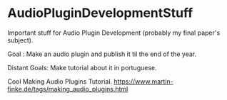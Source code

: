 # AudioPluginDevelopmentStuff
Important stuff for Audio Plugin Development (probably my final paper's subject).

Goal : Make an audio plugin and publish it til the end of the year.

Distant Goals: Make tutorial about it in portuguese.


Cool Making Audio Plugins Tutorial.
https://www.martin-finke.de/tags/making_audio_plugins.html

